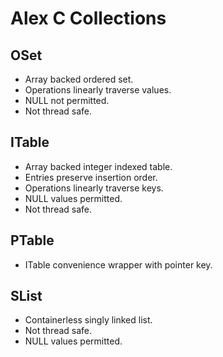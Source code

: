 # Alex C Collections

## OSet

* Array backed ordered set.
* Operations linearly traverse values.
* NULL not permitted.
* Not thread safe.

## ITable

* Array backed integer indexed table.
* Entries preserve insertion order.
* Operations linearly traverse keys.
* NULL values permitted.
* Not thread safe.

## PTable

* ITable convenience wrapper with pointer key.

## SList

* Containerless singly linked list.
* Not thread safe.
* NULL values permitted.

